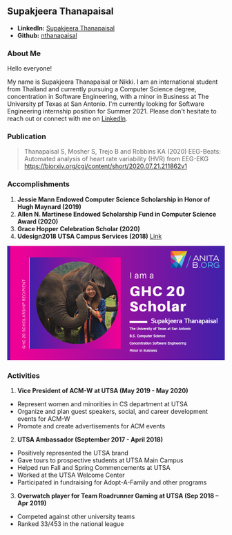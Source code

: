 ## Supakjeera Thanapaisal

- **LinkedIn:** [Supakjeera Thanapaisal](https://www.linkedin.com/in/supakjeera-thanapaisal/) 
- **Github:** [nthanapaisal](https://github.com/nthanapaisal)


### About Me

Hello everyone!

My name is Supakjeera Thanapaisal or Nikki. I am an international student from Thailand and currently pursuing a Computer Science degree, concentration in Software Engineering, with a minor in Business at The University pf Texas at San Antonio. I'm currently looking for Software Engineering internship position for Summer 2021. Please don't hesitate to reach out or connect with me on [LinkedIn](https://www.linkedin.com/in/supakjeera-thanapaisal/).

### Publication
> Thanapaisal S, Mosher S, Trejo B and Robbins KA (2020)
> EEG-Beats: Automated analysis of heart rate variability (HVR) from EEG-EKG
> https://biorxiv.org/cgi/content/short/2020.07.21.211862v1

### Accomplishments 
1. **Jessie Mann Endowed Computer Science Scholarship in Honor of Hugh Maynard (2019)**
2. **Allen N. Martinese Endowed Scholarship Fund in Computer Science Award (2020)**
3. **Grace Hopper Celebration Scholar (2020)**
4. **Udesign2018 UTSA Campus Services (2018)** [Link](https://www.utsa.edu/campusservices/about/blog/2018/blog_04-18.html)

![Image](https://raw.githubusercontent.com/nthanapaisal/Supakjeera-Thanapaisal/main/folder/GHC.png)

### Activities
1. **Vice President of ACM-W at UTSA (May 2019 - May 2020)**
  - Represent women and minorities in CS department at UTSA
  - Organize and plan guest speakers, social, and career development events for ACM-W
  - Promote and create advertisements for ACM events

2. **UTSA Ambassador (September 2017 - April 2018)**
  - Positively represented the UTSA brand
  - Gave tours to prospective students at UTSA Main Campus
  - Helped run Fall and Spring Commencements at UTSA
  - Worked at the UTSA Welcome Center
  - Participated in fundraising for Adopt-A-Family and other programs

3. **Overwatch player for Team Roadrunner Gaming at UTSA (Sep 2018 – Apr 2019)**
  - Competed against other university teams
  - Ranked 33/453 in the national league
